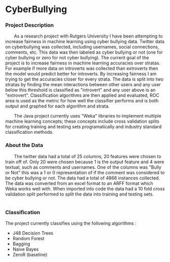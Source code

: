 # CyberBullying

<h3> Project Description </h3>
  &nbsp;&nbsp;&nbsp;&nbsp;&nbsp;&nbsp; As a research project with Rutgers University I have been attempting to increase fairness in machine learning using cyber bullying data. Twitter data on cyberbullying was collected, including usernames, social connections, comments, etc. This data was then labeled as cyber bullying or not (one for cyber bullying or zero for not cyber bullying). The current goal of the project is to increase fairness in machine learning accuracies over stratas. For example if more data on introverts was collected than extroverts then the model would predict better for introverts. By increasing fairness I am trying to get the accuracies closer for every strata. The data is split into two stratas by finding the mean interactions between other users and any user below this threshold is classified as "introvert" and any user above is an "extrovert". Classification algorithms are then applied and evaluated, ROC area is used as the metric for how well the classifier performs and is both output and graphed for each algorithm and strata.
  
&nbsp;&nbsp;&nbsp;&nbsp;&nbsp;&nbsp; The Java project currently uses "Weka" libraries to implement multiple machine learning concepts; these concepts include cross validation splits for creating training and testing sets programatically and industry standard classification methods.

<h3> About the Data </h3>
&nbsp;&nbsp;&nbsp;&nbsp;&nbsp;&nbsp; The twitter data had a total of 25 columns, 20 features were chosen to train off of. Only 20 were chosen because 1 is the output feature and 4 were textual, such as comments and usernames. One of the columns was "Bully or Not" this was a 1 or 0 representation of if the comment was considered to be cyber bullying or not. The data had a total of 4866 instances collected. The data was converted from an excel format to an ARFF format which Weka works well with. When imported into code the data had a 10 fold cross validation split performed to split the data into training and testing sets.

# <h3> Classification </h3>
The project currently classifies using the following algorithms :
  * J48 Decision Trees
  * Random Forest
  * Bagging 
  * Naive Bayes
  * ZeroR (baseline)
  
